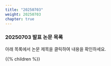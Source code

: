 ```yaml
---
title: "20250703"
weight: 20250703
chapter: true
---
```


### 20250703 발표 논문 목록

아래 목록에서 논문 제목을 클릭하여 내용을 확인하세요.

{{% children %}}
